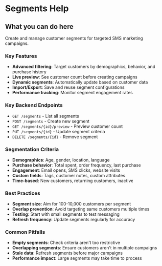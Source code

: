 # Segments Help

## What you can do here

Create and manage customer segments for targeted SMS marketing campaigns.

### Key Features
- **Advanced filtering**: Target customers by demographics, behavior, and purchase history
- **Live preview**: See customer count before creating campaigns
- **Dynamic segments**: Automatically update based on customer data
- **Import/Export**: Save and reuse segment configurations
- **Performance tracking**: Monitor segment engagement rates

### Key Backend Endpoints
- `GET /segments` - List all segments
- `POST /segments` - Create new segment
- `GET /segments/{id}/preview` - Preview customer count
- `PUT /segments/{id}` - Update segment criteria
- `DELETE /segments/{id}` - Remove segment

### Segmentation Criteria
- **Demographics**: Age, gender, location, language
- **Purchase behavior**: Total spent, order frequency, last purchase
- **Engagement**: Email opens, SMS clicks, website visits
- **Custom fields**: Tags, customer notes, custom attributes
- **Time-based**: New customers, returning customers, inactive

### Best Practices
- **Segment size**: Aim for 100-10,000 customers per segment
- **Overlap prevention**: Avoid targeting same customers multiple times
- **Testing**: Start with small segments to test messaging
- **Refresh frequency**: Update segments regularly for accuracy

### Common Pitfalls
- **Empty segments**: Check criteria aren't too restrictive
- **Overlapping segments**: Ensure customers aren't in multiple campaigns
- **Stale data**: Refresh segments before major campaigns
- **Performance impact**: Large segments may take time to process

